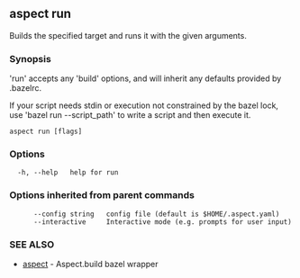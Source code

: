 ## aspect run

Builds the specified target and runs it with the given arguments.

### Synopsis

'run' accepts any 'build' options, and will inherit any defaults
provided by .bazelrc.

If your script needs stdin or execution not constrained by the bazel lock,
use 'bazel run --script_path' to write a script and then execute it.


```
aspect run [flags]
```

### Options

```
  -h, --help   help for run
```

### Options inherited from parent commands

```
      --config string   config file (default is $HOME/.aspect.yaml)
      --interactive     Interactive mode (e.g. prompts for user input)
```

### SEE ALSO

* [aspect](aspect.md)	 - Aspect.build bazel wrapper

